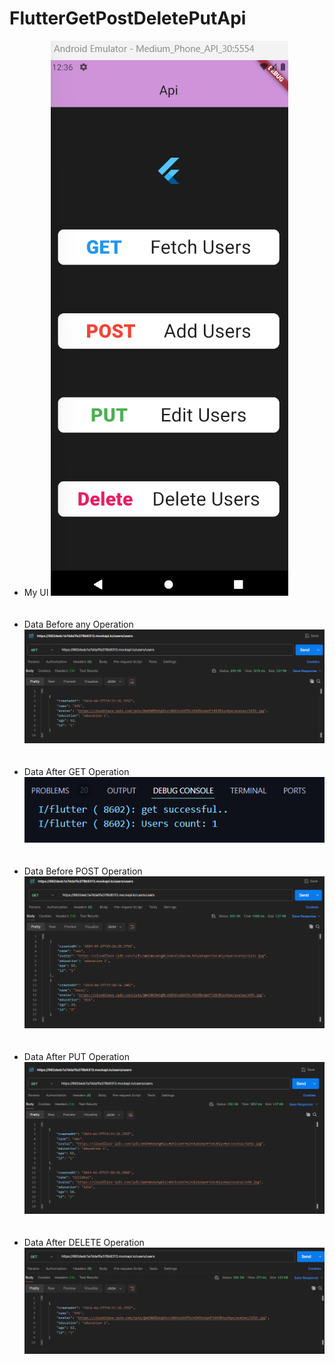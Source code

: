 # FlutterGetPostDeletePutApi
<ul>
<li>
My UI
<img src="https://github.com/suraj-khot-19/img/blob/main/curd.png" alt="ui"></li>
<br/>
<br/>
  
<li>
Data Before any Operation
<img src="https://github.com/suraj-khot-19/img/blob/main/curd1.png" alt="data"></li>
<br/>
<br/>

<li>
Data After GET Operation
<img src="https://github.com/suraj-khot-19/img/blob/main/curd2.png" alt="get"></li>
<br/>
<br/>

<li>
Data Before POST Operation
<img src="https://github.com/suraj-khot-19/img/blob/main/curd3.png" alt="post"></li>
<br/>
<br/>

<li>
Data After PUT Operation
<img src="https://github.com/suraj-khot-19/img/blob/main/curd4.png" alt="put"></li>
<br/>
<br/>

<li>
Data After DELETE Operation
<img src="https://github.com/suraj-khot-19/img/blob/main/curd5.png" alt="del"></li>
<br/>
</ul> 
